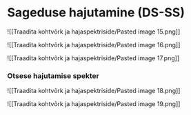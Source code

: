 # Sageduse hajutamine (DS-SS)
![[Traadita kohtvõrk ja hajaspektriside/Pasted image 15.png]]

![[Traadita kohtvõrk ja hajaspektriside/Pasted image 16.png]]

![[Traadita kohtvõrk ja hajaspektriside/Pasted image 17.png]]

### Otsese hajutamise spekter
![[Traadita kohtvõrk ja hajaspektriside/Pasted image 18.png]]

![[Traadita kohtvõrk ja hajaspektriside/Pasted image 19.png]]